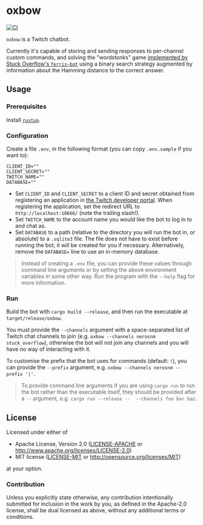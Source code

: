 # oxbow

[![CI]][workflow]

`oxbow` is a Twitch chatbot.

Currently it's capable of storing and sending responses to per-channel custom commands, and solving 
the "wordstonks" game [implemented by Stuck Overflow's `ferris-bot`][ferris-bot] using a binary 
search strategy augmented by information about the Hamming distance to the correct answer.

## Usage

### Prerequisites

Install [`rustup`][rustup].

### Configuration

Create a file `.env`, in the following format (you can copy `.env.sample` if you want to):

```
CLIENT_ID=""
CLIENT_SECRET=""
TWITCH_NAME=""
DATABASE=""
```

- Set `CLIENT_ID` and `CLIENT_SECRET` to a client ID and secret obtained from registering an 
    application in [the Twitch developer portal][dev-portal]. When registering the application, set 
    the redirect URL to `http://localhost:10666/` (note the trailing slash!).
- Set `TWITCH_NAME` to the account name you would like the bot to log in to and chat as.
- Set `DATABASE` to a path (relative to the directory you will run the bot in, or absolute) to a 
    `.sqlite3` file. The file does not have to exist before running the bot; it will be created for 
    you if necessary. Alternatively, remove the `DATABASE=` line to use an in-memory database.

> Instead of creating a `.env` file, you can provide these values through command line arguments or 
> by setting the above environment variables in some other way. Run the program with the `--help` 
> flag for more information.

### Run

Build the bot with `cargo build --release`, and then run the executable at `target/release/oxbow`. 

You must provide the `--channels` argument with a space-separated list of Twitch chat channels to 
join (e.g. `oxbow --channels nerosnm stuck_overflow`), otherwise the bot will not join any channels 
and you will have no way of interacting with it.

To customise the prefix that the bot uses for commands (default: `!`), you can provide the 
`--prefix` argument, e.g. `oxbow --channels nerosnm --prefix '|'`.

> To provide command line arguments if you are using `cargo run` to run the bot rather than the
> executable itself, they should be provided after a `--` argument, e.g. `cargo run --release -- 
> --channels foo bar baz`.

## License

Licensed under either of

- Apache License, Version 2.0 ([LICENSE-APACHE](LICENSE-APACHE) or 
  http://www.apache.org/licenses/LICENSE-2.0)
- MIT license ([LICENSE-MIT](LICENSE-MIT) or http://opensource.org/licenses/MIT)

at your option.

### Contribution

Unless you explicitly state otherwise, any contribution intentionally submitted for inclusion in the 
work by you, as defined in the Apache-2.0 license, shall be dual licensed as above, without any 
additional terms or conditions.

[CI]: https://github.com/nerosnm/oxbow/actions/workflows/ci.yml/badge.svg?branch=main
[workflow]: https://github.com/nerosnm/oxbow/actions/workflows/ci.yml
[ferris-bot]: https://github.com/stuck-overflow/ferris-bot/blob/main/src/word_stonks.rs
[rustup]: https://rustup.rs
[dev-portal]: https://dev.twitch.tv/console/apps
